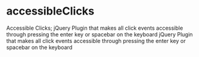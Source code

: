 # accessibleClicks
Accessible Clicks; jQuery Plugin that makes all click events accessible through pressing the enter key or spacebar on the keyboard
jQuery Plugin that makes all click events accessible through pressing the enter key or spacebar on the keyboard
